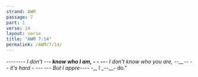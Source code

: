```yaml
---
strand: AWM
passage: 7
part: 1
verse: 14
layout: verse
title: "AWM 7:14"
permalink: /AWM/7/14/
---
```

----_---- I don't _--__- know who I am, _-_ - --__- I don't know who you are, --__-_- -- it's hard _- _---_ --_- But I appre---_- -_, I _--__- do."
